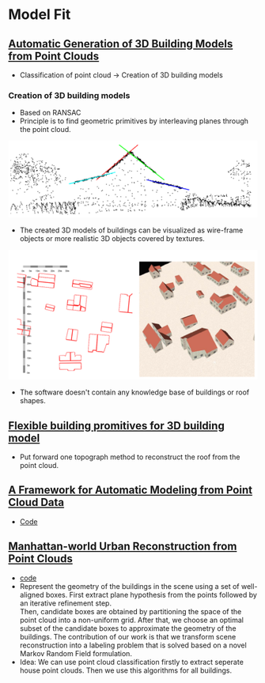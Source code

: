 # Model Fit

## [Automatic Generation of 3D Building Models from Point Clouds](papers/GIS2014_HRON_fullPaper.pdf)

* Classification of point cloud -> Creation of 3D building models

### Creation of 3D building models

* Based on RANSAC
* Principle is to find geometric primitives by interleaving planes through the point cloud.

![](pics/1-plane.png)
* The created 3D models of buildings can be visualized as wire-frame objects or more realistic 3D objects
covered by textures.

![](pics/1-result.png)

* The software doesn't contain any knowledge base of buildings or roof shapes.

## [Flexible building promitives for 3D building model](http://www.doc88.com/p-6711256173949.html)

* Put forward one topograph method to reconstruct the roof from the point cloud.

## [A Framework for Automatic Modeling from Point Cloud Data](papers/POULLIS_TPAMI2013.pdf)

* [Code](https://github.com/charalambos/StructurePointcloud)

## [Manhattan-world Urban Reconstruction from Point Clouds](papers/manhattan_eccv2016.pdf)

* [code](https://github.com/LiangliangNan/ManhattanModeler)
* Represent the geometry of the buildings in the scene using a set of well-aligned boxes. First extract plane hypothesis from the points followed by an iterative refinement step. \
Then, candidate boxes are obtained by partitioning the space of the point
cloud into a non-uniform grid. After that, we choose an optimal subset of
the candidate boxes to approximate the geometry of the buildings. The
contribution of our work is that we transform scene reconstruction into a
labeling problem that is solved based on a novel Markov Random Field
formulation. 
* Idea: We can use point cloud classification firstly to extract seperate house point clouds. Then we use this algorithms for all buildings.